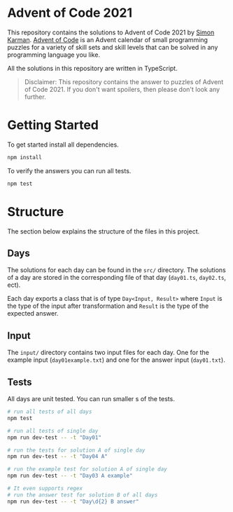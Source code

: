 # Advent of Code 2021
This repository contains the solutions to Advent of Code 2021 by [Simon Karman](https://www.simonkarman.nl). [Advent of Code](https://adventofcode.com/2021/leaderboard/private/view/718869) is an Advent calendar of small programming puzzles for a variety of skill sets and skill levels that can be solved in any programming language you like.

All the solutions in this repository are written in TypeScript.

> Disclaimer: This repository contains the answer to puzzles of Advent of Code 2021. If you don't want spoilers, then please don't look any further.

# Getting Started
To get started install all dependencies.
```bash
npm install
```

To verify the answers you can run all tests.
```bash
npm test
```

# Structure
The section below explains the structure of the files in this project.

## Days
The solutions for each day can be found in the `src/` directory. The solutions of a day are stored in the corresponding file of that day (`day01.ts`, `day02.ts`, ect).

Each day exports a class that is of type `Day<Input, Result>` where `Input` is the type of the input after transformation and `Result` is the type of the expected answer.

## Input
The `input/` directory contains two input files for each day. One for the example input (`day01example.txt`) and one for the answer input (`day01.txt`).

## Tests
All days are unit tested. You can run smaller s of the tests.
```bash
# run all tests of all days
npm test

# run all tests of single day
npm run dev-test -- -t "Day01"

# run the tests for solution A of single day
npm run dev-test -- -t "Day04 A"

# run the example test for solution A of single day
npm run dev-test -- -t "Day03 A example"

# It even supports regex
# run the answer test for solution B of all days
npm run dev-test -- -t "Day\d{2} B answer"
```
